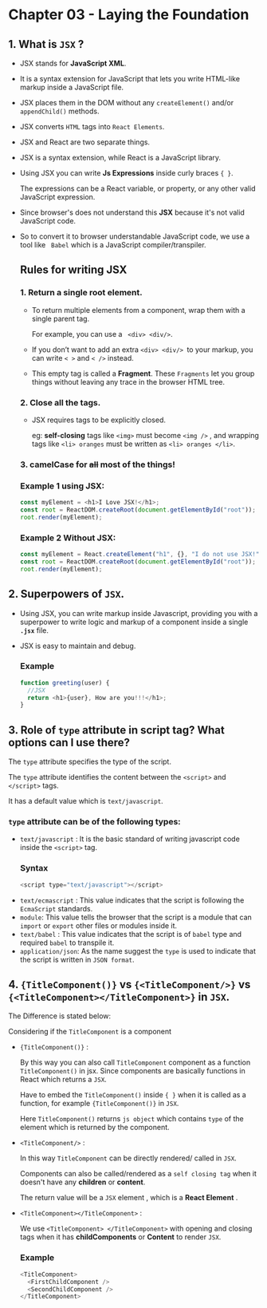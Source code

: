 # Chapter 03 - Laying the Foundation

## 1. What is `JSX` ?

- JSX stands for **JavaScript XML**.
- It is a syntax extension for JavaScript that lets you write HTML-like markup inside a JavaScript file.
- JSX places them in the DOM without any `createElement()` and/or `appendChild()` methods.
- JSX converts `HTML` tags into `React Elements`.
- JSX and React are two separate things.
- JSX is a syntax extension, while React is a JavaScript library.
- Using JSX you can write **Js Expressions** inside curly braces `{ }`.

  The expressions can be a React variable, or property, or any other valid JavaScript expression.

- Since browser's does not understand this **JSX** because it's not valid JavaScript code.
- So to convert it to browser understandable JavaScript code, we use a tool like ` Babel` which is a JavaScript compiler/transpiler.

  ## Rules for writing **JSX**

  ### 1. Return a single root element.

  - To return multiple elements from a component, wrap them with a single parent tag.

    For example, you can use a ` <div> <div/>`.

  - If you don’t want to add an extra `<div> <div/> `to your markup, you can write `< >` and `< />` instead.
  - This empty tag is called a **Fragment**. These `Fragments` let you group things without leaving any trace in the browser HTML tree.

  ### 2. Close all the tags.

  - JSX requires tags to be explicitly closed.

    eg: **self-closing** tags like `<img>` must become `<img />` , and wrapping tags like `<li> oranges` must be written as `<li> oranges </li>`.

  ### 3. camelCase for ~~all~~ most of the things!

  ### Example 1 using JSX:

  ```javascript
  const myElement = <h1>I Love JSX!</h1>;
  const root = ReactDOM.createRoot(document.getElementById("root"));
  root.render(myElement);
  ```

  ### Example 2 Without JSX:

  ```javascript
  const myElement = React.createElement("h1", {}, "I do not use JSX!");
  const root = ReactDOM.createRoot(document.getElementById("root"));
  root.render(myElement);
  ```

## 2. Superpowers of `JSX`.

- Using JSX, you can write markup inside Javascript, providing you with a superpower to write logic and markup of a component inside a single **`.jsx`** file.
- JSX is easy to maintain and debug.

  ### Example

  ```javascript
  function greeting(user) {
  	//JSX
  	return <h1>{user}, How are you!!!</h1>;
  }
  ```

## 3. Role of `type` attribute in script tag? What options can I use there?

The `type` attribute specifies the type of the script.

The `type` attribute identifies the content between the `<script>` and `</script>` tags.

It has a default value which is `text/javascript`.

### `type` attribute can be of the following types:

- `text/javascript` : It is the basic standard of writing javascript code inside the `<script>` tag.
  ### Syntax
  ```js
  <script type="text/javascript"></script>
  ```
- `text/ecmascript` : This value indicates that the script is following the `EcmaScript` standards.
- `module`: This value tells the browser that the script is a module that can `import` or `export` other files or modules inside it.
- `text/babel` : This value indicates that the script is of `babel` type and required `babel` to transpile it.
- `application/json`: As the name suggest the `type` is used to indicate that the script is written in `JSON format`.

## 4. `{TitleComponent()}` vs `{<TitleComponent/>}` vs `{<TitleComponent></TitleComponent>}` in `JSX`.

The Difference is stated below:

Considering if the `TitleComponent` is a component

- `{TitleComponent()}` :

  By this way you can also call `TitleComponent` component as a function `TitleComponent()` in jsx. Since components are basically functions in React which returns a `JSX`.

  Have to embed the `TitleComponent()` inside `{ }` when it is called as a function, for example
  `{TitleComponent()}` in `JSX`.

  Here `TitleComponent()` returns `js object` which contains `type` of the element which is returned by the component.

- `<TitleComponent/>` :

  In this way `TitleComponent` can be directly rendered/ called in `JSX`.

  Components can also be called/rendered as a `self closing tag` when it doesn't have any **children** or **content**.

  The return value will be a `JSX` element , which is a **React Element** .

- `<TitleComponent></TitleComponent>` :

  We use `<TitleComponent> </TitleComponent>` with opening and closing tags when it has **childComponents** or **Content** to render `JSX`.

  ### Example

  ```js
  <TitleComponent>
    <FirstChildComponent />
    <SecondChildComponent />
  </TitleComponent>
  ```
